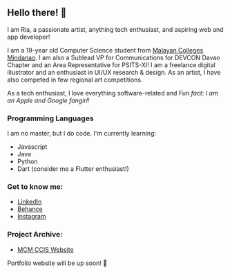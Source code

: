 ## Hello there! 👋

I am Ria, a passionate artist, anything tech enthusiast, and aspiring web and app developer!

I am a 19-year old Computer Science student from [Malayan Colleges Mindanao](https://mcm.edu.ph). I am also a Sublead VP for Communications for DEVCON Davao Chapter and an Area Representative for PSITS-XI! I am a freelance digital illustrator and an enthusiast in UI/UX research & design. As an artist, I have also competed in few regional art competitions.

As a tech enthusiast, I love everything software-related and *Fun fact: I am an Apple and Google fangirl!*

### Programming Languages

I am no master, but I do code. I'm currently learning:

- Javascript
- Java
- Python
- Dart (consider me a Flutter enthusiast!)

### Get to know me:
- [LinkedIn](www.linkedin.com/in/riritheartist)
- [Behance](www.behance.net/riritheartist)
- [Instagram](www.instagram.com/riritheartist)

### Project Archive:
- [MCM CCIS Website](http://mcm-ccis.org/)

Portfolio website will be up soon! 🤞

<!--
**riaacordero/riaacordero** is a ✨ _special_ ✨ repository because its `README.md` (this file) appears on your GitHub profile.

Here are some ideas to get you started:

- 🔭 I’m currently working on ...
- 🌱 I’m currently learning ...
- 👯 I’m looking to collaborate on ...
- 🤔 I’m looking for help with ...
- 💬 Ask me about ...
- 📫 How to reach me: ...
- 😄 Pronouns: ...
- ⚡ Fun fact: ...
-->
